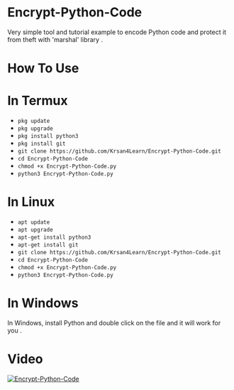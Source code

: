 # Encrypt-Python-Code
Very simple tool and tutorial example to encode Python code and protect it from theft with 'marshal' library .

# How To Use
# In Termux
* `pkg update`
* `pkg upgrade`
* `pkg install python3`
* `pkg install git`
* `git clone https://github.com/Krsan4Learn/Encrypt-Python-Code.git`
* `cd Encrypt-Python-Code`
* `chmod +x Encrypt-Python-Code.py`
* `python3 Encrypt-Python-Code.py`

# In Linux
* `apt update`
* `apt upgrade`
* `apt-get install python3`
* `apt-get install git`
* `git clone https://github.com/Krsan4Learn/Encrypt-Python-Code.git`
* `cd Encrypt-Python-Code`
* `chmod +x Encrypt-Python-Code.py`
* `python3 Encrypt-Python-Code.py`

# In Windows
In Windows, install Python and double click on the file and it will work for you .

# Video
[![Encrypt-Python-Code](https://img.youtube.com/vi/BuMtQTb4Dco/0.jpg)](https://www.youtube.com/watch?v=BuMtQTb4Dco)


